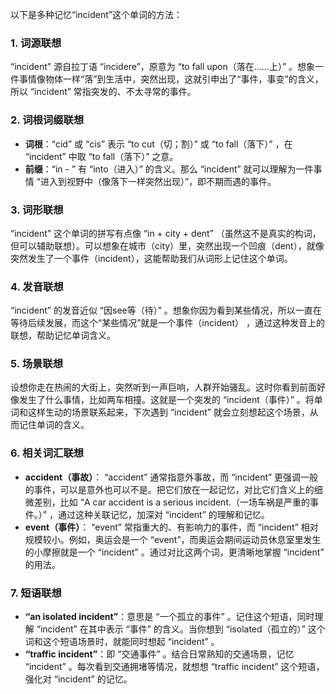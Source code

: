 以下是多种记忆“incident”这个单词的方法：

### 1. 词源联想
“incident” 源自拉丁语 “incidere”，原意为 “to fall upon（落在……上）” 。想象一件事情像物体一样“落”到生活中，突然出现，这就引申出了“事件，事变”的含义，所以 “incident” 常指突发的、不太寻常的事件。

### 2. 词根词缀联想
 - **词根**：“cid” 或 “cis” 表示 “to cut（切；割）” 或 “to fall（落下）” ，在 “incident” 中取 “to fall（落下）” 之意。
 - **前缀**：“in - ” 有 “into（进入）” 的含义。那么 “incident” 就可以理解为一件事情 “进入到视野中（像落下一样突然出现）”，即不期而遇的事件。

### 3. 词形联想
“incident” 这个单词的拼写有点像 “in + city + dent” （虽然这不是真实的构词，但可以辅助联想）。可以想象在城市（city）里，突然出现一个凹痕（dent），就像突然发生了一个事件（incident），这能帮助我们从词形上记住这个单词。

### 4. 发音联想
“incident” 的发音近似 “因see等（待）” 。想象你因为看到某些情况，所以一直在等待后续发展，而这个“某些情况”就是一个事件（incident） ，通过这种发音上的联想，帮助记忆单词含义。

### 5. 场景联想
设想你走在热闹的大街上，突然听到一声巨响，人群开始骚乱。这时你看到前面好像发生了什么事情，比如两车相撞。这就是一个突发的 “incident（事件）” 。将单词和这样生动的场景联系起来，下次遇到 “incident” 就会立刻想起这个场景，从而记住单词的含义。

### 6. 相关词汇联想
 - **accident（事故）**： “accident” 通常指意外事故，而 “incident” 更强调一般的事件，可以是意外也可以不是。把它们放在一起记忆，对比它们含义上的细微差别，比如 “A car accident is a serious incident.（一场车祸是严重的事件。）” ，通过这种关联记忆，加深对 “incident” 的理解和记忆。
 - **event（事件）**： “event” 常指重大的、有影响力的事件，而 “incident” 相对规模较小。例如，奥运会是一个 “event”，而奥运会期间运动员休息室里发生的小摩擦就是一个 “incident” 。通过对比这两个词，更清晰地掌握 “incident” 的用法。

### 7. 短语联想
 - **“an isolated incident”**：意思是 “一个孤立的事件” 。记住这个短语，同时理解 “incident” 在其中表示 “事件” 的含义。当你想到 “isolated（孤立的）” 这个词和这个短语场景时，就能同时想起 “incident” 。
 - **“traffic incident”**：即 “交通事件” 。结合日常熟知的交通场景，记忆 “incident” 。每次看到交通拥堵等情况，就想想 “traffic incident” 这个短语，强化对 “incident” 的记忆。 